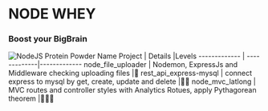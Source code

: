 # NODE WHEY
### Boost your BigBrain

![NodeJS Protein Powder](https://github.com/samiti3d/NodeJSProteinPowder/blob/main/nodejsproteinpowder.png)
Name Project  | Details      |Levels
------------- | -------------|-------------
node_file_uploader  | Nodemon, ExpressJs and Middleware checking uploading files |💊
rest_api_express-mysql  | connect express to mysql by get, create, update and delete |💊💊
node_mvc_latlong  | MVC routes and controller styles with Analytics Rotues, apply Pythagorean theorem |💊💊💊
